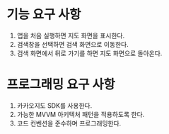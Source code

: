 # 기능 요구 사항
1. 앱을 처음 실행하면 지도 화면을 표시한다.
2. 검색창을 선택하면 검색 화면으로 이동한다.
3. 검색 화면에서 뒤로 가기를 하면 지도 화면으로 돌아온다.
# 프로그래밍 요구 사항
1. 카카오지도 SDK를 사용한다.
2. 가능한 MVVM 아키텍처 패턴을 적용하도록 한다.
3. 코드 컨벤션을 준수하며 프로그래밍한다.